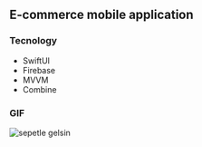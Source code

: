 ## E-commerce mobile application
### Tecnology

- SwiftUI
- Firebase
- MVVM
- Combine

### GIF

![sepetle gelsin](https://user-images.githubusercontent.com/59265478/183662647-5ab684c0-a34c-4ced-934b-fea24a6529c8.gif)
